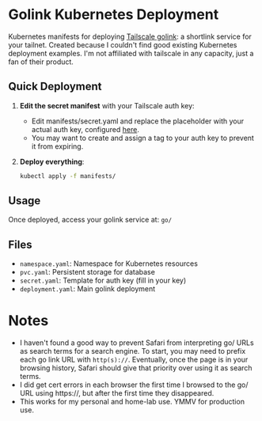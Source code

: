 # Golink Kubernetes Deployment

Kubernetes manifests for deploying [Tailscale golink](https://github.com/tailscale/golink): a shortlink service for your tailnet. Created because I couldn't find good existing Kubernetes deployment examples. I'm not affiliated with tailscale in any capacity, just a fan of their product.

## Quick Deployment

1. **Edit the secret manifest** with your Tailscale auth key:
   
   - Edit manifests/secret.yaml and replace the placeholder with your actual auth key, configured [here](https://login.tailscale.com/admin/settings/keys).
   - You may want to create and assign a tag to your auth key to prevent it from expiring.

3. **Deploy everything**:
   ```bash
   kubectl apply -f manifests/
   ```

## Usage

Once deployed, access your golink service at: `go/`

## Files
- `namespace.yaml`: Namespace for Kubernetes resources
- `pvc.yaml`: Persistent storage for database
- `secret.yaml`: Template for auth key (fill in your key)
- `deployment.yaml`: Main golink deployment

# Notes
- I haven't found a good way to prevent Safari from interpreting go/ URLs as search terms for a search engine. To start, you may need to prefix each go link URL with `http(s)://`. Eventually, once the page is in your browsing history, Safari should give that priority over using it as search terms.
- I did get cert errors in each browser the first time I browsed to the go/ URL using https://, but after the first time they disappeared.
- This works for my personal and home-lab use. YMMV for production use.
